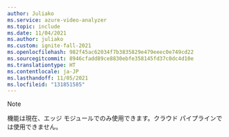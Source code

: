 ```yaml
---
author: Juliako
ms.service: azure-video-analyzer
ms.topic: include
ms.date: 11/04/2021
ms.author: juliako
ms.custom: ignite-fall-2021
ms.openlocfilehash: 982f45ac62034f7b3835829e479eeec0e749cd22
ms.sourcegitcommit: 8946cfadd89ce8830ebfe358145fd37c0dc4d10e
ms.translationtype: HT
ms.contentlocale: ja-JP
ms.lasthandoff: 11/05/2021
ms.locfileid: "131851585"
---
```

> [!NOTE]
> 機能は現在、エッジ モジュールでのみ使用できます。クラウド パイプラインでは使用できません。

